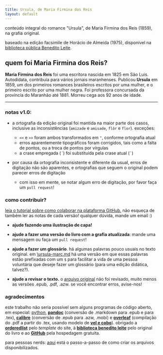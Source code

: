 ```yaml
---
title: Ursula, de Maria Firmina dos Reis
layout: default
---
```

conteúdo integral do romance "Ursula", de Maria Firmina dos Reis (1859), na grafia original.

baseado na edição facsimile de Horácio de Almeida (1975), disponível na [biblioteca pública Benedito Leite](http://www.cultura.ma.gov.br/portal/sgc/modulos/sgc_bpbl/acervo_digital/arq_ad/20150722152956.pdf).

## quem foi Maria Firmina dos Reis?
__Maria Firmina dos Reis__ foi uma escritora nascida em 1825 em São Luis. Autodidata, contribuía para vários jornais maranhenses. Publicou __Ursula__ em 1859, um dos primeiros romances brasileiros escritos por uma mulher, e o primeiro escrito por uma mulher negra. Foi professora concursada da província do Maranhão até 1881. Morreu cega aos 92 anos de idade.

* * *

### notas v1.0:

* a ortografia da edição original foi mantida na maior parte dos casos, inclusive as inconsistências (`amizade` e `amisade`, `flôr` e `flor`).  exceções:
	* `<<` e `>>` foram ambos transformados em `"`, conforme ortografia atual
	* erros aparentemente tipográficos foram corrigidos, tais como a falta de pontos, ou a troca de pontos por vírgulas
	* a crase empregada (`´`) foi substituída pela crase atual (`` ` ``)

* por causa da ortografia inconsistente e diferente da usual, erros de digitação não são aparentes, e ortografias que seguem o original podem parecer erros de digitação
	* com isso em mente, se notar algum erro de digitação, por favor faça um `pull request`!
	
### como contribuir?

[leia o tutorial sobre como colaborar na plataforma GitHub.](/ursula/contribuir)
não esqueça de também ler as notas de cada versão! qualquer dúvida, mande um email :)

* __ajude fazendo uma ilustração de capa!__

* __ajude a fazer uma versão do livro com a grafia atualizada__: mande uma mensagem ou faça um `pull request`!

* __ajude a fazer um glossário__. há algumas palavras pouco usuais no texto original. em [\ursula-marc.md](/ursula-marc.md) há uma versão em que essas palavras estão prefixadas com um `$` para facilitar a vida de uma pessoa voluntária que deseje fazer um glossário (para uma edição didática, talvez?).

* __ajude a revisar o texto.__ o [arquivo original](https://github.com/odanoburu/ursula/blob/master/v1.0-ursula.md) não foi revisado, muito menos as versões .epub, .pdf, .azw. se você encontrar erros, avise-nos!

### agradecimentos
este trabalho não seria possível sem alguns programas de código aberto, em especial: [python](https://www.python.org/), [__pandoc__](http://pandoc.org/) (conversão de .markdown para .epub e para .tex), [__calibre__](https://calibre-ebook.com/) (conversão de .epub para .azw, .mobi) e [__overleaf__](https://www.overleaf.com/) (compilação do .pdf a partir do .tex, usando modelo de [__vel e cobo__](http://www.latextemplates.com/template/ebook)). obrigado a [__orderedlist__](https://github.com/orderedlist) pelo _template_ do site, à [__biblioteca benedito leite__](http://www.cultura.ma.gov.br/bpbl/) pelo original do livro e ao [__GitHub__](https://github.com/) pela hospedagem gratuita.

para pessoas nerds: [aqui](/construir) está o passo-a-passo de como criar os arquivos disponibilizados.
